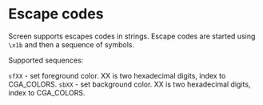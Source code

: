 # Escape codes

Screen supports escapes codes in strings. Escape codes are started using `\x1b` and then a sequence of symbols.

Supported sequences:

`sfXX` - set foreground color. XX is two hexadecimal digits, index to CGA_COLORS.
`sbXX` - set background color. XX is two hexadecimal digits, index to CGA_COLORS.
